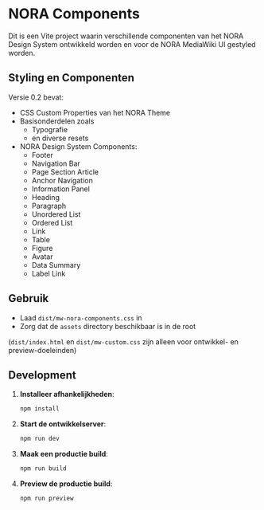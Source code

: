 # NORA Components

Dit is een Vite project waarin verschillende componenten van het NORA Design System ontwikkeld worden en voor de NORA MediaWiki UI gestyled worden.

## Styling en Componenten

Versie 0.2 bevat:
- CSS Custom Properties van het NORA Theme
- Basisonderdelen zoals
  - Typografie
  - en diverse resets
- NORA Design System Components:
  - Footer
  - Navigation Bar
  - Page Section Article
  - Anchor Navigation
  - Information Panel
  - Heading
  - Paragraph
  - Unordered List
  - Ordered List
  - Link
  - Table
  - Figure
  - Avatar
  - Data Summary
  - Label Link

## Gebruik

- Laad `dist/mw-nora-components.css` in
- Zorg dat de `assets` directory beschikbaar is in de root

(`dist/index.html` en `dist/mw-custom.css` zijn alleen voor ontwikkel- en preview-doeleinden)

## Development

1. **Installeer afhankelijkheden**:
   ```bash
   npm install
   ```

2. **Start de ontwikkelserver**:
   ```bash
   npm run dev
   ```

3. **Maak een productie build**:
   ```bash
   npm run build
   ```

4. **Preview de productie build**:
   ```bash
   npm run preview
   ```

